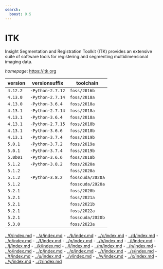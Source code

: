 ```yaml
---
search:
  boost: 0.5
---
```

# ITK

Insight Segmentation and Registration Toolkit (ITK) provides  an extensive suite of software tools for registering and segmenting  multidimensional imaging data.

*homepage*: <https://itk.org>

version | versionsuffix | toolchain
--------|---------------|----------
``4.12.2`` | ``-Python-2.7.12`` | ``foss/2016b``
``4.13.0`` | ``-Python-2.7.14`` | ``foss/2018a``
``4.13.0`` | ``-Python-3.6.4`` | ``foss/2018a``
``4.13.1`` | ``-Python-2.7.14`` | ``foss/2018a``
``4.13.1`` | ``-Python-3.6.4`` | ``foss/2018a``
``4.13.1`` | ``-Python-2.7.15`` | ``foss/2018b``
``4.13.1`` | ``-Python-3.6.6`` | ``foss/2018b``
``4.13.1`` | ``-Python-3.7.4`` | ``foss/2019b``
``5.0.1`` | ``-Python-3.7.2`` | ``foss/2019a``
``5.0.1`` | ``-Python-3.7.4`` | ``foss/2019b``
``5.0b01`` | ``-Python-3.6.6`` | ``foss/2018b``
``5.1.2`` | ``-Python-3.8.2`` | ``foss/2020a``
``5.1.2`` |  | ``foss/2020a``
``5.1.2`` | ``-Python-3.8.2`` | ``fosscuda/2020a``
``5.1.2`` |  | ``fosscuda/2020a``
``5.2.1`` |  | ``foss/2020b``
``5.2.1`` |  | ``foss/2021a``
``5.2.1`` |  | ``foss/2021b``
``5.2.1`` |  | ``foss/2022a``
``5.2.1`` |  | ``fosscuda/2020b``
``5.3.0`` |  | ``foss/2023a``

[../0/index.md](0) - [../a/index.md](a) - [../b/index.md](b) - [../c/index.md](c) - [../d/index.md](d) - [../e/index.md](e) - [../f/index.md](f) - [../g/index.md](g) - [../h/index.md](h) - [../i/index.md](i) - [../j/index.md](j) - [../k/index.md](k) - [../l/index.md](l) - [../m/index.md](m) - [../n/index.md](n) - [../o/index.md](o) - [../p/index.md](p) - [../q/index.md](q) - [../r/index.md](r) - [../s/index.md](s) - [../t/index.md](t) - [../u/index.md](u) - [../v/index.md](v) - [../w/index.md](w) - [../x/index.md](x) - [../y/index.md](y) - [../z/index.md](z)

